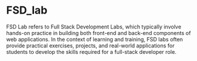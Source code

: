 # FSD_lab
FSD Lab refers to Full Stack Development Labs, which typically involve hands-on practice in building both front-end and back-end components of web applications. In the context of learning and training, FSD labs often provide practical exercises, projects, and real-world applications for students to develop the skills required for a full-stack developer role.
